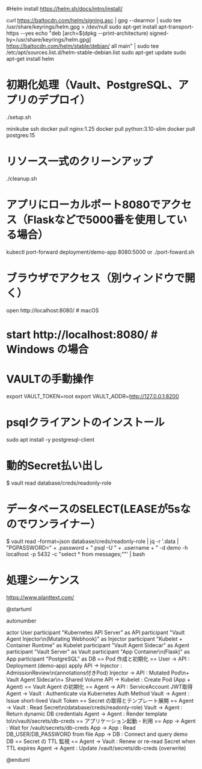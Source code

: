 #Helm install
https://helm.sh/docs/intro/install/

curl https://baltocdn.com/helm/signing.asc | gpg --dearmor | sudo tee /usr/share/keyrings/helm.gpg > /dev/null
sudo apt-get install apt-transport-https --yes
echo "deb [arch=$(dpkg --print-architecture) signed-by=/usr/share/keyrings/helm.gpg] https://baltocdn.com/helm/stable/debian/ all main" | sudo tee /etc/apt/sources.list.d/helm-stable-debian.list
sudo apt-get update
sudo apt-get install helm

# 初期化処理（Vault、PostgreSQL、アプリのデプロイ）
./setup.sh


minikube ssh
docker pull nginx:1.25
docker pull python:3.10-slim
docker pull postgres:15



# リソース一式のクリーンアップ
./cleanup.sh

# アプリにローカルポート8080でアクセス（Flaskなどで5000番を使用している場合）
kubectl port-forward deployment/demo-app 8080:5000
or
./port-foward.sh

# ブラウザでアクセス（別ウィンドウで開く）
open http://localhost:8080/  # macOS
# start http://localhost:8080/  # Windows の場合



# VAULTの手動操作
export VAULT_TOKEN=root
export VAULT_ADDR=http://127.0.0.1:8200 

# psqlクライアントのインストール
sudo apt install -y postgresql-client

# 動的Secret払い出し
$ vault read database/creds/readonly-role

# データベースのSELECT(LEASEが5sなのでワンライナー）
$ vault read -format=json database/creds/readonly-role | jq -r '.data | "PGPASSWORD=" + .password + " psql -U " + .username + " -d demo -h localhost -p 5432 -c \"select * from messages;\""' | bash


# 処理シーケンス
https://www.planttext.com/

@startuml

autonumber

actor User
participant "Kubernetes API Server" as API
participant "Vault Agent Injector\n(Mutating Webhook)" as Injector
participant "Kubelet + Container Runtime" as Kubelet
participant "Vault Agent Sidecar" as Agent
participant "Vault Server" as Vault
participant "App Container\n(Flask)" as App
participant "PostgreSQL" as DB
== Pod 作成と初期化 ==
User -> API : Deployment (demo-app) apply
API -> Injector : AdmissionReview\n(annotations付きPod)
Injector -> API : Mutated Pod\n+ Vault Agent Sidecar\n+ Shared Volume
API -> Kubelet : Create Pod (App + Agent)
== Vault Agent の初期化 ==
Agent -> API : ServiceAccount JWT取得
Agent -> Vault : Authenticate via Kubernetes Auth Method
Vault -> Agent : Issue short-lived Vault Token
== Secret の取得とテンプレート展開 ==
Agent -> Vault : Read Secret\n(database/creds/readonly-role)
Vault -> Agent : Return dynamic DB credentials
Agent -> Agent : Render template to\n/vault/secrets/db-creds
== アプリケーション起動・利用 ==
App -> Agent : Wait for /vault/secrets/db-creds
App -> App : Read DB_USER/DB_PASSWORD from file
App -> DB : Connect and query demo DB
== Secret の TTL 監視 ==
Agent -> Vault : Renew or re-read Secret when TTL expires
Agent -> Agent : Update /vault/secrets/db-creds (overwrite)

@enduml
